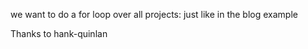 
we want to do a for loop over all projects: just like in the blog example 

Thanks to hank-quinlan
